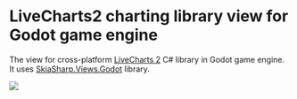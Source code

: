 # LiveCharts2 charting library view for Godot game engine

The view for cross-platform [LiveCharts 2](https://github.com/beto-rodriguez/LiveCharts2) C# library in Godot game engine.
It uses [SkiaSharp.Views.Godot](https://github.com/Ilnazz/SkiaSharp.Views.Godot) library.

![](https://github.com/Ilnazz/LiveCharts2_Godot/blob/master/Example.gif)
